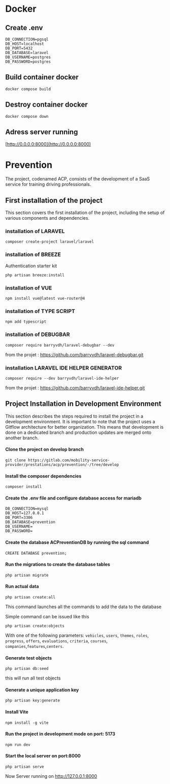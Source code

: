# Docker

## Create .env

```
DB_CONNECTION=pgsql
DB_HOST=localhost
DB_PORT=5432
DB_DATABASE=laravel
DB_USERNAME=postgres
DB_PASSWORD=postgres 
``` 

## Build container docker
``` 
docker compose build
``` 
## Destroy container docker
``` 
docker compose down
``` 

## Adress server running
[http://0.0.0.0:8000](http://0.0.0.0:8000) 

# Prevention

The project, codenamed ACP, consists of the development of a SaaS service for training driving professionals.

## First installation of the project

This section covers the first installation of the project, including the setup of various components and dependencies.

### installation of LARAVEL

`composer create-project laravel/laravel`  

### installation of BREEZE
Authentication starter kit

`php artisan breeze:install`

### installation of VUE

`npm install vue@latest vue-router@4`

### installation of TYPE SCRIPT

`npm add typescript`

### installation of DEBUGBAR

`composer require barryvdh/laravel-debugbar --dev`

from the projet : https://github.com/barryvdh/laravel-debugbar.git

### installation LARAVEL IDE HELPER GENERATOR  

`composer require --dev barryvdh/laravel-ide-helper`

from the projet : https://github.com/barryvdh/laravel-ide-helper.git



## Project Installation in Development Environment

This section describes the steps required to install the project in a development environment. It is important to note that the project uses a Gitflow architecture for better organization. This means that development is done on a dedicated branch and production updates are merged onto another branch.  

#### Clone the project on develop branch

`git clone https://gitlab.com/mobility-service-provider/prestations/acp/prevention/-/tree/develop`

#### Install the composer dependencies

`composer install`

#### Create the .env file and configure database access for mariadb

`DB_CONNECTION=mysql`  
`DB_HOST=127.0.0.1`  
`DB_PORT=3306`  
`DB_DATABASE=prevention`  
`DB_USERNAME=`  
`DB_PASSWORD=`

#### Create the database ACPreventionDB by running the sql command

`CREATE DATABASE prevention;`

#### Run the migrations to create the database tables

`php artisan migrate`

#### Run actual data

`php artisan create:all`  

This command launches all the commands to add the data to the database

Simple command can be issued like this

`php artisan create:objects`

With one of the following parameters:  `vehicles`, `users`, `themes`, `roles`, `progress`, `offers`, `evaluations`, `criteria`, `courses`, `companies`,`features`,`centers`.


#### Generate test objects

`php artisan db:seed` 

this will run all test objects 

#### Generate a unique application key

`php artisan key:generate`

#### Install Vite

`npm install -g vite`

#### Run the project in development mode on port: 5173

`npm run dev`

#### Start the local server on port:8000

`php artisan serve`

Now Server running on http://127.0.0.1:8000



